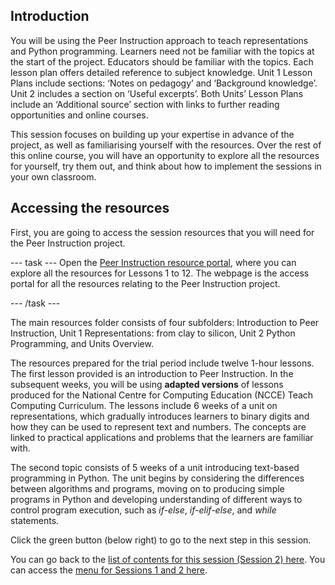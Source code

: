 ## Introduction

You will be using the Peer Instruction approach to teach representations and Python programming. Learners need not be familiar with the topics at the start of the project. Educators should be familiar with the topics. Each lesson plan offers detailed reference to subject knowledge.  Unit 1 Lesson Plans include sections: ‘Notes on pedagogy’ and ‘Background knowledge’. Unit 2 includes a section on ‘Useful excerpts’. Both Units’ Lesson Plans include an ‘Additional source’ section with links to further reading opportunities and online courses.

This session focuses on building up your expertise in advance of the project, as well as familiarising yourself with the resources. Over the rest of this online course, you will have an opportunity to explore all the resources for yourself, try them out, and think about how to implement the sessions in your own classroom.


## Accessing the resources

First, you are going to access the session resources that you will need for the Peer Instruction project.

--- task ---
Open the [Peer Instruction resource portal](http://ncce.io/pi8), where you can explore all the resources for Lessons 1 to 12. The webpage is the access portal for all the resources relating to the Peer Instruction project. 

--- /task ---


The main resources folder consists of four subfolders: Introduction to Peer Instruction, Unit 1 Representations: from clay to silicon, Unit 2 Python Programming, and Units Overview. 

The resources prepared for the trial period include twelve 1-hour lessons. The first lesson provided is an introduction to Peer Instruction. In the subsequent weeks, you will be using **adapted versions** of lessons produced for the National Centre for Computing Education (NCCE) Teach Computing Curriculum. The lessons include 6 weeks of a unit on representations, which gradually introduces learners to binary digits and how they can be used to represent text and numbers. The concepts are linked to practical applications and problems that the learners are familiar with. 

The second topic consists of 5 weeks of a unit introducing text-based programming in Python. The unit begins by considering the differences between algorithms and programs, moving on to producing simple programs in Python and developing understanding of different ways to control program execution, such as *if-else*, *if-elif-else*, and *while* statements.


Click the green button (below right) to go to the next step in this session.

You can go back to the [list of contents for this session (Session 2) here](https://projects.raspberrypi.org/en/projects/gbic-peer-instruction-2).
You can access the [menu for Sessions 1 and 2 here](https://projects.raspberrypi.org/en/pathways/gbic-peer-instruction-training).


